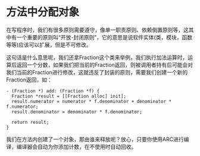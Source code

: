 # 方法中分配对象

在写程序时，我们有很多原则需要遵守，像单一职责原则、依赖倒置原则等，这其中有一个重要的原则叫“开放-封闭原则”，它的意思是说软件实体(类，模块，函数等等)应该可以扩展，但是不可修改。

这句话是什么意思呢，我们还拿Fraction这个类来举例，我们执行加法运算时，运算后返回一个分数，如果我们把当前的Fraction返回，则被调用者持有后可能会对我们当前的Fraction进行修改，这就违反了封装的原则，需要我们创建一个新的Fraction返回，如：

``` objc
- (Fraction *) add: (Fraction *f) {
  Fraction *result = [[Fraction alloc] init];
  result.numerator = numerator * f.denominator + denominator * f.numerator;
  result.denominator = denominator * f.denominator;

  return result;
}
```

我们在方法内创建了一个对象，那由谁来释放呢？放心，只要你使用ARC进行编译，编译器会自动为你添加计数，在不使用时自动回收。
